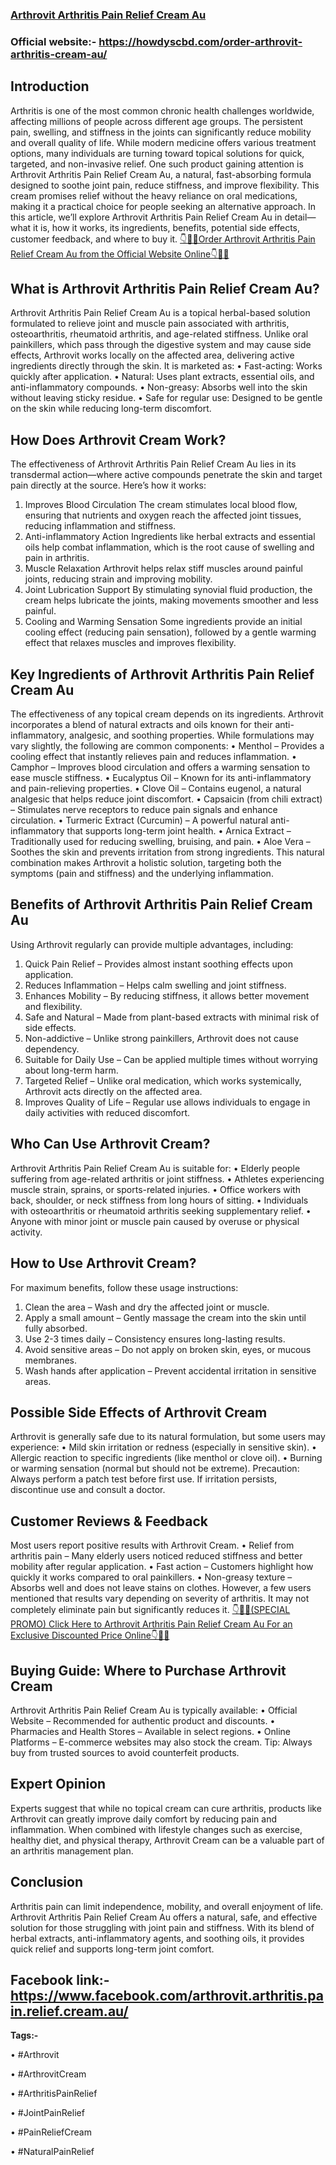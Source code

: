 ### [Arthrovit Arthritis Pain Relief Cream Au](https://howdyscbd.com/order-arthrovit-arthritis-cream-au/) 

### Official website:- https://howdyscbd.com/order-arthrovit-arthritis-cream-au/ 

## Introduction

Arthritis is one of the most common chronic health challenges worldwide, affecting millions of people across different age groups. The persistent pain, swelling, and stiffness in the joints can significantly reduce mobility and overall quality of life. While modern medicine offers various treatment options, many individuals are turning toward topical solutions for quick, targeted, and non-invasive relief.
One such product gaining attention is Arthrovit Arthritis Pain Relief Cream Au, a natural, fast-absorbing formula designed to soothe joint pain, reduce stiffness, and improve flexibility. This cream promises relief without the heavy reliance on oral medications, making it a practical choice for people seeking an alternative approach.
In this article, we’ll explore Arthrovit Arthritis Pain Relief Cream Au in detail—what it is, how it works, its ingredients, benefits, potential side effects, customer feedback, and where to buy it. [👇🥳😍Order Arthrovit Arthritis Pain Relief Cream Au from the Official Website Online👇🥳😍](https://howdyscbd.com/order-arthrovit-arthritis-cream-au/ )


## What is Arthrovit Arthritis Pain Relief Cream Au?

Arthrovit Arthritis Pain Relief Cream Au is a topical herbal-based solution formulated to relieve joint and muscle pain associated with arthritis, osteoarthritis, rheumatoid arthritis, and age-related stiffness. Unlike oral painkillers, which pass through the digestive system and may cause side effects, Arthrovit works locally on the affected area, delivering active ingredients directly through the skin.
It is marketed as:
•	Fast-acting: Works quickly after application.
•	Natural: Uses plant extracts, essential oils, and anti-inflammatory compounds.
•	Non-greasy: Absorbs well into the skin without leaving sticky residue.
•	Safe for regular use: Designed to be gentle on the skin while reducing long-term discomfort.


## How Does Arthrovit Cream Work?

The effectiveness of Arthrovit Arthritis Pain Relief Cream Au lies in its transdermal action—where active compounds penetrate the skin and target pain directly at the source.
Here’s how it works:
1.	Improves Blood Circulation
The cream stimulates local blood flow, ensuring that nutrients and oxygen reach the affected joint tissues, reducing inflammation and stiffness.
2.	Anti-inflammatory Action
Ingredients like herbal extracts and essential oils help combat inflammation, which is the root cause of swelling and pain in arthritis.
3.	Muscle Relaxation
Arthrovit helps relax stiff muscles around painful joints, reducing strain and improving mobility.
4.	Joint Lubrication Support
By stimulating synovial fluid production, the cream helps lubricate the joints, making movements smoother and less painful.
5.	Cooling and Warming Sensation
Some ingredients provide an initial cooling effect (reducing pain sensation), followed by a gentle warming effect that relaxes muscles and improves flexibility.


## Key Ingredients of Arthrovit Arthritis Pain Relief Cream Au

The effectiveness of any topical cream depends on its ingredients. Arthrovit incorporates a blend of natural extracts and oils known for their anti-inflammatory, analgesic, and soothing properties. While formulations may vary slightly, the following are common components:
•	Menthol – Provides a cooling effect that instantly relieves pain and reduces inflammation.
•	Camphor – Improves blood circulation and offers a warming sensation to ease muscle stiffness.
•	Eucalyptus Oil – Known for its anti-inflammatory and pain-relieving properties.
•	Clove Oil – Contains eugenol, a natural analgesic that helps reduce joint discomfort.
•	Capsaicin (from chili extract) – Stimulates nerve receptors to reduce pain signals and enhance circulation.
•	Turmeric Extract (Curcumin) – A powerful natural anti-inflammatory that supports long-term joint health.
•	Arnica Extract – Traditionally used for reducing swelling, bruising, and pain.
•	Aloe Vera – Soothes the skin and prevents irritation from strong ingredients.
This natural combination makes Arthrovit a holistic solution, targeting both the symptoms (pain and stiffness) and the underlying inflammation.


## Benefits of Arthrovit Arthritis Pain Relief Cream Au

Using Arthrovit regularly can provide multiple advantages, including:
1.	Quick Pain Relief – Provides almost instant soothing effects upon application.
2.	Reduces Inflammation – Helps calm swelling and joint stiffness.
3.	Enhances Mobility – By reducing stiffness, it allows better movement and flexibility.
4.	Safe and Natural – Made from plant-based extracts with minimal risk of side effects.
5.	Non-addictive – Unlike strong painkillers, Arthrovit does not cause dependency.
6.	Suitable for Daily Use – Can be applied multiple times without worrying about long-term harm.
7.	Targeted Relief – Unlike oral medication, which works systemically, Arthrovit acts directly on the affected area.
8.	Improves Quality of Life – Regular use allows individuals to engage in daily activities with reduced discomfort.


## Who Can Use Arthrovit Cream?

Arthrovit Arthritis Pain Relief Cream Au is suitable for:
•	Elderly people suffering from age-related arthritis or joint stiffness.
•	Athletes experiencing muscle strain, sprains, or sports-related injuries.
•	Office workers with back, shoulder, or neck stiffness from long hours of sitting.
•	Individuals with osteoarthritis or rheumatoid arthritis seeking supplementary relief.
•	Anyone with minor joint or muscle pain caused by overuse or physical activity.


## How to Use Arthrovit Cream?

For maximum benefits, follow these usage instructions:
1.	Clean the area – Wash and dry the affected joint or muscle.
2.	Apply a small amount – Gently massage the cream into the skin until fully absorbed.
3.	Use 2-3 times daily – Consistency ensures long-lasting results.
4.	Avoid sensitive areas – Do not apply on broken skin, eyes, or mucous membranes.
5.	Wash hands after application – Prevent accidental irritation in sensitive areas.


## Possible Side Effects of Arthrovit Cream

Arthrovit is generally safe due to its natural formulation, but some users may experience:
•	Mild skin irritation or redness (especially in sensitive skin).
•	Allergic reaction to specific ingredients (like menthol or clove oil).
•	Burning or warming sensation (normal but should not be extreme).
Precaution: Always perform a patch test before first use. If irritation persists, discontinue use and consult a doctor.


## Customer Reviews & Feedback

Most users report positive results with Arthrovit Cream.
•	Relief from arthritis pain – Many elderly users noticed reduced stiffness and better mobility after regular application.
•	Fast action – Customers highlight how quickly it works compared to oral painkillers.
•	Non-greasy texture – Absorbs well and does not leave stains on clothes.
However, a few users mentioned that results vary depending on severity of arthritis. It may not completely eliminate pain but significantly reduces it. [👇🥳😍(SPECIAL PROMO) Click Here to Arthrovit Arthritis Pain Relief Cream Au For an Exclusive Discounted Price Online👇🥳😍](https://howdyscbd.com/order-arthrovit-arthritis-cream-au/ )



## Buying Guide: Where to Purchase Arthrovit Cream

Arthrovit Arthritis Pain Relief Cream Au is typically available:
•	Official Website – Recommended for authentic product and discounts.
•	Pharmacies and Health Stores – Available in select regions.
•	Online Platforms – E-commerce websites may also stock the cream.
Tip: Always buy from trusted sources to avoid counterfeit products.


## Expert Opinion

Experts suggest that while no topical cream can cure arthritis, products like Arthrovit can greatly improve daily comfort by reducing pain and inflammation. When combined with lifestyle changes such as exercise, healthy diet, and physical therapy, Arthrovit Cream can be a valuable part of an arthritis management plan.


## Conclusion

Arthritis pain can limit independence, mobility, and overall enjoyment of life. Arthrovit Arthritis Pain Relief Cream Au offers a natural, safe, and effective solution for those struggling with joint pain and stiffness. With its blend of herbal extracts, anti-inflammatory agents, and soothing oils, it provides quick relief and supports long-term joint comfort.


## Facebook link:- https://www.facebook.com/arthrovit.arthritis.pain.relief.cream.au/ 

**Tags:-**

•  #Arthrovit

•  #ArthrovitCream

•  #ArthritisPainRelief

•  #JointPainRelief

•  #PainReliefCream

•  #NaturalPainRelief
